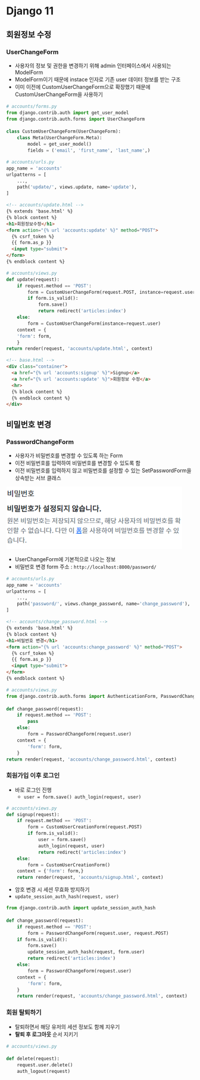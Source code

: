 # Django 11
## 회원정보 수정
### UserChangeForm
- 사용자의 정보 및 권한을 변경하기 위해 admin 인터페이스에서 사용되는 ModelForm
- ModelForm이기 때문에 instace 인자로 기존 user 데이터 정보를 받는 구조
- 이미 이전에 CustomUserChangeForm으로 확장했기 때문에 CustomUserChangeForm을 사용하기

```python
# accounts/forms.py
from django.contrib.auth import get_user_model
from django.contrib.auth.forms import UserChangeForm

class CustomUserChangeForm(UserChangeForm):
    class Meta(UserChangeForm.Meta):
        model = get_user_model()
        fields = ('email', 'first_name', 'last_name',)
```
```python
# accounts/urls.py
app_name = 'accounts'
urlpatterns = [
    ...,
    path('update/', views.update, name='update'),
]
```
```html
<!-- accounts/update.html -->
{% extends 'base.html' %}
{% block content %}
<h1>회원정보수정</h1>
<form action="{% url 'accounts:update' %}" method="POST">
  {% csrf_token %}
  {{ form.as_p }}
  <input type="submit">
</form>
{% endblock content %}
```
```python
# accounts/views.py
def update(request):
    if request.method == 'POST':
        form = CustomUserChangeForm(request.POST, instance=request.user)
        if form.is_valid():
            form.save()
            return redirect('articles:index')
    else:
        form = CustomUserChangeForm(instance=request.user)
    context = {
    'form': form,
    }
return render(request, 'accounts/update.html', context)
```
```html
<!-- base.html -->
<div class="container">
  <a href="{% url 'accounts:signup' %}">Signup</a>
  <a href="{% url 'accounts:update' %}">회원정보 수정</a>
  <hr>
  {% block content %}
  {% endblock content %}
</div>
```

## 비밀번호 변경
### PasswordChangeForm
- 사용자가 비밀번호를 변경할 수 있도록 하는 Form
- 이전 비밀번호를 입력하여 비밀번호를 변경할 수 있도록 함
- 이전 비밀번호를 입력하지 않고 비밀번호를 설정할 수 있는 SetPasswordForm을 상속받는 서브 클래스

![](django11.assets/password.PNG)
- UserChangeForm에 기본적으로 나오는 정보
- 비밀번호 변경 form 주소 : `http://localhost:8000/password/`

```python
# accounts/urls.py
app_name = 'accounts'
urlpatterns = [
    ...,
    path('password/', views.change_password, name='change_password'),
]
```
```html
<!-- accounts/change_password.html -->
{% extends 'base.html' %}
{% block content %}
<h1>비밀번호 변경</h1>
<form action="{% url 'accounts:change_password' %}" method="POST">
  {% csrf_token %}
  {{ form.as_p }}
  <input type="submit">
</form>
{% endblock content %}
```
```python
# accounts/views.py
from django.contrib.auth.forms import AuthenticationForm, PasswordChangeForm

def change_password(request):
    if request.method == 'POST':
        pass
    else:
        form = PasswordChangeForm(request.user)
    context = {
        'form': form,
    }
return render(request, 'accounts/change_password.html', context)
```

### 회원가입 이후 로그인
- 바로 로그인 진행
  - `user = form.save()
auth_login(request, user) `
```python
# accounts/views.py
def signup(request):
    if request.method == 'POST':
        form = CustomUserCreationForm(request.POST)
        if form.is_valid():
            user = form.save()
            auth_login(request, user)
            return redirect('articles:index')
    else:
        form = CustomUserCreationForm()
    context = {'form': form,}
    return render(request, 'accounts/signup.html', context)
```

-  암호 변경 시 세션 무효화 방지하기
  - `update_session_auth_hash(request, user)`
```python
from django.contrib.auth import update_session_auth_hash

def change_password(request):
    if request.method == 'POST':
        form = PasswordChangeForm(request.user, request.POST)
    if form.is_valid():
        form.save()
        update_session_auth_hash(request, form.user)
        return redirect('articles:index')
    else:
        form = PasswordChangeForm(request.user)
    context = {
        'form': form,
    }
    return render(request, 'accounts/change_password.html', context)
```

### 회원 탈퇴하기
- 탈퇴하면서 해당 유저의 세션 정보도 함께 지우기
- **탈퇴 후 로그아웃** 순서 지키기
```python
# accounts/views.py

def delete(request):
    request.user.delete()
    auth_logout(request)
```